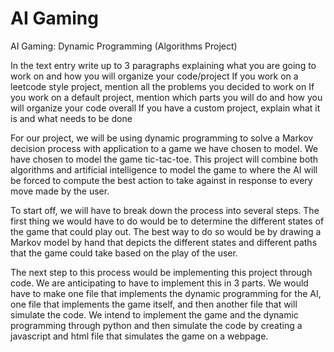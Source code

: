 # AI Gaming
AI Gaming: Dynamic Programming (Algorithms Project)

In the text entry write up to 3 paragraphs explaining what you are going to work on and how you will organize your code/project
If you work on a leetcode style project, mention all the problems you decided to work on
If you work on a default project, mention which parts you will do and how you will organize your code overall
If you have a custom project, explain what it is and what needs to be done



For our project, we will be using dynamic programming to solve a Markov decision process with application to a game we have chosen to model. We have chosen to model the game tic-tac-toe. This project will combine both algorithms and artificial intelligence to model the game to where the AI will be forced to compute the best action to take against in response to every move made by the user. 

To start off, we will have to break down the process into several steps. The first thing we would have to do would be to determine the different states of the game that could play out. The best way to do so would be by drawing a Markov model by hand that depicts the different states and different paths that the game could take based on the play of the user. 

The next step to this process would be implementing this project through code. We are anticipating to have to implement this in 3 parts. We would have to make one file that implements the dynamic programming for the AI, one file that implements the game itself, and then another file that will simulate the code. We intend to implement the game and the dynamic programming through python and then simulate the code by creating a javascript and html file that simulates the game on a webpage.

